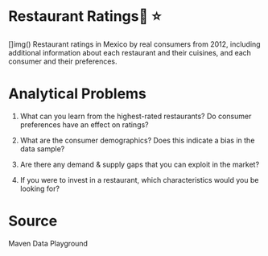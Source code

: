 # Restaurant Ratings🌮 ⭐
[]img()
Restaurant ratings in Mexico by real consumers from 2012, including additional information about each restaurant and their cuisines, and each consumer and their preferences.
# Analytical Problems
1. What can you learn from the highest-rated restaurants? Do consumer preferences have an effect on ratings?

2. What are the consumer demographics? Does this indicate a bias in the data sample?

3. Are there any demand & supply gaps that you can exploit in the market?

4. If you were to invest in a restaurant, which characteristics would you be looking for?


# Source 
Maven Data Playground
